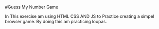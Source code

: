 #Guess My Number Game

In This exercise am using HTML CSS AND JS to Practice creating a simpel browser game. By doing this am practicing loopas.
